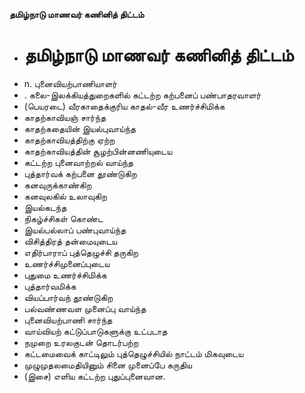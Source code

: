 **தமிழ்நாடு மாணவர் கணினித் திட்டம்**
- # தமிழ்நாடு மாணவர் கணினித் திட்டம்
- n. புனைவியற்பாணியாளர்
- . கலை-இலக்கியத்துறைகளில் கட்டற்ற கற்பனைப் பண்பாதரவாளர்
- (பெயரடை) வீரகாதைக்குரிய காதல்-வீர உணர்ச்சிமிக்க
- காதற்காவியஞ் சார்ந்த
- காதற்கதையின் இயல்புவாய்ந்த
- காதற்காவியத்திற்கு ஏற்ற
- காதற்காவியத்தின் சூழற்பின்னணியுடைய
- கட்டற்ற புனைவாற்றல் வாய்ந்த
- புத்தார்வக் கற்பனை தூண்டுகிற
- கனவுருக்காண்கிற
- கனவுலகில் உலாவுகிற
- இயல்கடந்த
- நிகழ்ச்சிகள் கொண்ட
- இயல்பல்லாப் பண்புவாய்ந்த
- விசித்திரத் தன்மையுடைய
- எதிர்பாராப் புத்தெழுச்சி தருகிற
- உணர்ச்சிமுனைப்புடைய
- புதுமை உணர்ச்சிமிக்க
- புத்தார்வமிக்க
- வியப்பார்வந் தூண்டுகிற
- பல்வண்ணவள முனைப்பு வாய்ந்த
- புனைவியற்பாணி சார்ந்த
- வாய்வியற் கட்டுப்பாடுகளுக்கு உட்படாத
- நமுறை உரலகுடன் தொடர்பற்ற
- கட்டமைவைக் காட்டிலும் புத்தெழுச்சியில் நாட்டம் மிகவுடைய
- முழுமுதலமைதியினும் சினை முனைப்பே கருதிய
- (இசை) எளிய கட்டற்ற புதுப்புனைவான.

